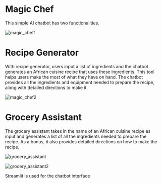 # Magic Chef

This simple AI chatbot has two functionalities.

![magic_chef1](https://github.com/etimbukafia/magic_chef/assets/134110603/22ce188f-8117-4432-b43f-6c45baee4d0c)


# Recipe Generator

With recipe generator, users input a list of ingredients and the chatbot generates an African cuisine recipe that uses these ingredients. 
This tool helps users make the most of what they have on hand.
The chatbot provides all the ingredients and equipment needed to prepare the recipe, along with detailed directions to make it.

![magic_chef2](https://github.com/etimbukafia/magic_chef/assets/134110603/c0f9cc83-2dd4-4a26-b8c2-b694f5ea2805)



# Grocery Assistant

The grocery assistant takes in the name of an African cuisine recipe as input and generates a list of all the ingredients needed to prepare the recipe. 
As a bonus, it also provides detailed directions on how to make the recipe.

![grocery_assistant](https://github.com/etimbukafia/magic_chef/assets/134110603/be3bade0-feca-43ae-922f-0fd370b06225)

![grocery_assistant2](https://github.com/etimbukafia/magic_chef/assets/134110603/5642bbb3-c336-479f-887a-7ddc8cc21e91)

Streamlit is used for the chatbot interface




